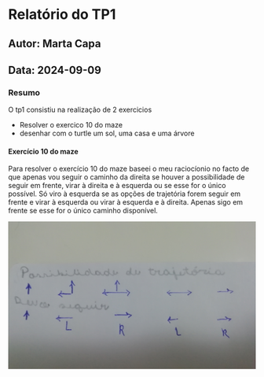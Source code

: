 # Relatório do TP1
## Autor: Marta Capa
## Data: 2024-09-09

### Resumo 
O tp1 consistiu na realização de 2 exercicios 
* Resolver o exercico 10 do maze
* desenhar com o turtle um sol, uma casa  e uma árvore

#### Exercício 10 do maze
Para resolver o exercício 10 do maze baseei o meu raciocíonio no facto de que apenas vou seguir o caminho da direita se houver a possibilidade de seguir em frente, virar à direita e à esquerda ou se esse for o único possível. Só viro à esquerda se as opções de trajetória forem seguir em frente e virar à esquerda ou virar à esquerda e à direita. Apenas sigo em frente se esse for o único caminho disponível.

<img src = "IMG_20240918_225934.jpg">